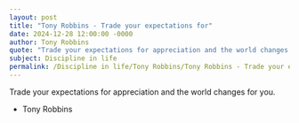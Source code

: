 ```yaml
---
layout: post
title: "Tony Robbins - Trade your expectations for"
date: 2024-12-28 12:00:00 -0000
author: Tony Robbins
quote: "Trade your expectations for appreciation and the world changes for you."
subject: Discipline in life
permalink: /Discipline in life/Tony Robbins/Tony Robbins - Trade your expectations for
---
```


Trade your expectations for appreciation and the world changes for you.

- Tony Robbins
